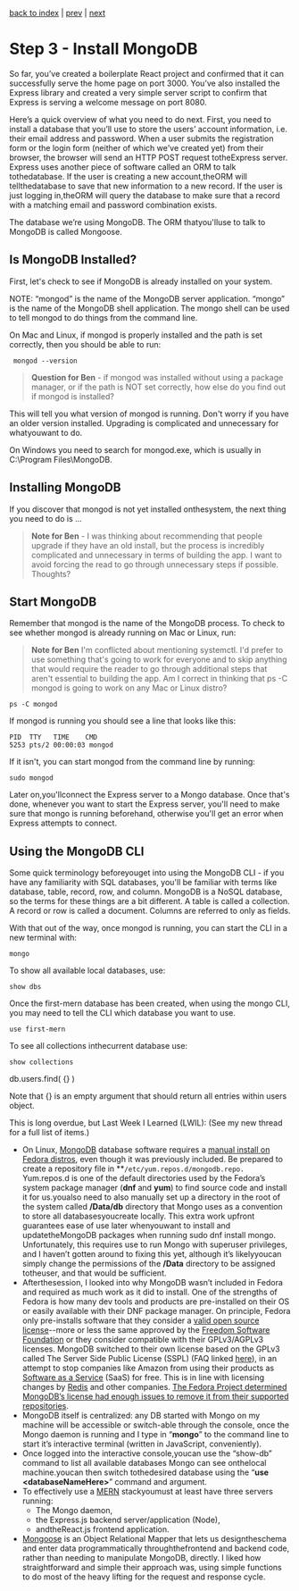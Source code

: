 <!-- @format -->

[back to index](/README.md) | [prev](/docs/2.md) | [next](/docs/4.md)

# Step 3 - Install MongoDB

So far, you’ve created a boilerplate React project and confirmed that it can successfully serve the home page on port 3000. You’ve also installed the Express library and created a very simple server script to confirm that Express is serving a welcome message on port 8080.

Here’s a quick overview of what you need to do next. First, you need to install a database that you’ll use to store the users’ account information, i.e. their email address and password. When a user submits the registration form or the login form (neither of which we've created yet) from their browser, the browser will send an HTTP POST request totheExpress server. Express uses another piece of software called an ORM to talk tothedatabase. If the user is creating a new account,theORM will tellthedatabase to save that new information to a new record. If the user is just logging in,theORM will query the database to make sure that a record with a matching email and password combination exists.

The database we’re using MongoDB. The ORM thatyou'lluse to talk to MongoDB is called Mongoose.

## Is MongoDB Installed?

First, let's check to see if MongoDB is already installed on your system.

NOTE: “mongod” is the name of the MongoDB server application. “mongo” is the name of the MongoDB shell application. The mongo shell can be used to tell mongod to do things from the command line.

On Mac and Linux, if mongod is properly installed and the path is set correctly, then you should be able to run:

```
 mongod --version
```

> **Question for Ben** - if mongod was installed without using a package manager, or if the path is NOT set correctly, how else do you find out if mongod is installed?

This will tell you what version of mongod is running. Don't worry if you have an older version installed. Upgrading is complicated and unnecessary for whatyouwant to do.

On Windows you need to search for mongod.exe, which is usually in C:\Program Files\MongoDB.

## Installing MongoDB

If you discover that mongod is not yet installed onthesystem, the next thing you need to do is ...

> **Note for Ben** - I was thinking about recommending that people upgrade if they have an old install, but the process is incredibly complicated and unnecessary in terms of building the app. I want to avoid forcing the read to go through unnecessary steps if possible. Thoughts?

## Start MongoDB

Remember that mongod is the name of the MongoDB process. To check to see whether mongod is already running on Mac or Linux, run:

> **Note for Ben** I'm conflicted about mentioning systemctl. I'd prefer to use something that's going to work for everyone and to skip anything that would require the reader to go through additional steps that aren't essential to building the app. Am I correct in thinking that ps -C mongod is going to work on any Mac or Linux distro?

```
ps -C mongod
```

If mongod is running you should see a line that looks like this:

```
PID  TTY   TIME    CMD
5253 pts/2 00:00:03 mongod
```

If it isn't, you can start mongod from the command line by running:

```
sudo mongod
```

Later on,you'llconnect the Express server to a Mongo database. Once that's done, whenever you want to start the Express server, you'll need to make sure that mongo is running beforehand, otherwise you'll get an error when Express attempts to connect.

## Using the MongoDB CLI

Some quick terminology beforeyouget into using the MongoDB CLI - if you have any familiarity with SQL databases, you'll be familiar with terms like database, table, record, row, and column. MongoDB is a NoSQL database, so the terms for these things are a bit different. A table is called a collection. A record or row is called a document. Columns are referred to only as fields. 

With that out of the way, once mongod is running, you can start the CLI in a new terminal with:

```
mongo
```

To show all available local databases, use:

```
show dbs
```

Once the first-mern database has been created, when using the mongo CLI, you may need to tell the CLI which database you want to use.

```
use first-mern
```

To see all collections inthecurrent database use:

```
show collections
```

db.users.find( {} )

Note that {} is an empty argument that should return all entries within users object.

This is long overdue, but Last Week I Learned (LWIL): (See my new thread for a full list of items.)

-   On Linux, [MongoDB](https://www.mongodb.com/) database software requires a [manual install on Fedora distros](https://fedoramagazine.org/how-to-get-mongodb-server-on-fedora/), even though it was previously included. Be prepared to create a repository file in \*\*<code>/etc/yum.repos.d/mongodb.repo. </code>Yum.repos.d</strong> is one of the default directories used by the Fedora’s system package manager (<strong>dnf</strong> and <strong>yum</strong>) to find source code and install it for us.youalso need to also manually set up a directory in the root of the system called <strong>/Data/db</strong> directory that Mongo uses as a convention to store all databasesyoucreate locally. This extra work upfront guarantees ease of use later whenyouwant to install and updatetheMongoDB packages when running sudo dnf install mongo. Unfortunately, this requires use to run Mongo with superuser privileges, and I haven’t gotten around to fixing this yet, although it’s likelyyoucan simply change the permissions of the <strong>/Data</strong> directory to be assigned totheuser, and that would be sufficient.
-   Afterthesession, I looked into why MongoDB wasn’t included in Fedora and required as much work as it did to install. One of the strengths of Fedora is how many dev tools and products are pre-installed on their OS or easily available with their DNF package manager. On principle, Fedora only pre-installs software that they consider a [valid open source license](https://opensource.org/osd)--more or less the same approved by the [Freedom Software Foundation](https://www.fsf.org/about/what-is-free-software) or they consider compatible with their GPLv3/AGPLv3 licenses. MongoDB switched to their own license based on the GPLv3 called The Server Side Public License (SSPL) (FAQ linked [here](https://www.mongodb.com/licensing/server-side-public-license/faq)), in an attempt to stop companies like Amazon from using their products as [Software as a Service](https://www.infoworld.com/article/3226386/what-is-saas-software-as-a-service-defined.html) (SaaS) for free. This is in line with licensing changes by [Redis](https://redislabs.com/blog/redis-labs-modules-license-changes/) and other companies. [The Fedora Project determined MongoDB’s license had enough issues to remove it from their supported repositories](https://lists.fedoraproject.org/archives/list/legal@lists.fedoraproject.org/thread/IQIOBOGWJ247JGKX2WD6N27TZNZZNM6C/).
-   MongoDB itself is centralized: any DB started with Mongo on my machine will be accessible or switch-able through the console, once the Mongo daemon is running and I type in “<strong>mongo</strong>” to the command line to start it’s interactive terminal (written in JavaScript, conveniently).
-   Once logged into the interactive console,youcan use the “show-db” command to list all available databases Mongo can see onthelocal machine.youcan then switch tothedesired database using the “<strong>use &lt;databaseNameHere></strong>” command and argument.
-   To effectively use a [MERN](https://www.educative.io/edpresso/what-is-mern-stack) stackyoumust at least have three servers running:
    -   The Mongo daemon,
    -   the Express.js backend server/application (Node),
    -   andtheReact.js frontend application.
-   [Mongoose](https://mongoosejs.com/) is an Object Relational Mapper that lets us designtheschema and enter data programmatically throughthefrontend and backend code, rather than needing to manipulate MongoDB, directly. I liked how straightforward and simple their approach was, using simple functions to do most of the heavy lifting for the request and response cycle.
